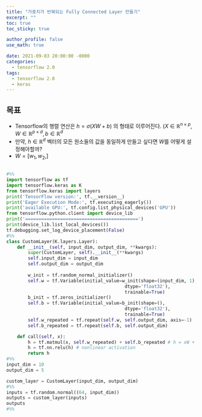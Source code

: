 ```yaml
---
title: "가중치가 반복되는 Fully Connected Layer 만들기"
excerpt: ""
toc: true
toc_sticky: true

author_profile: false
use_math: true

date: 2021-09-03 20:00:00 -0000
categories: 
  - tensorflow 2.0
tags:
  - tensorflow 2.0
  - keras
---
```


## 목표
- Tensorflow의 행렬 연산은 $h = \sigma(X W + b)$ 의 형태로 이루어진다. ($X \in \mathbb{R}^{n \times p}, W \in \mathbb{R}^{p \times d}, b \in \mathbb{R}^d$
- 만약, $h \in \mathbb{R}^d$ 벡터의 모든 원소들의 값을 동일하게 만들고 싶다면 $W$를 어떻게 설정해야할까?
- $W=[w_1, w_2, ]$

##

```python
#%%
import tensorflow as tf
import tensorflow.keras as K
from tensorflow.keras import layers
print('TensorFlow version:', tf.__version__)
print('Eager Execution Mode:', tf.executing_eagerly())
print('available GPU:', tf.config.list_physical_devices('GPU'))
from tensorflow.python.client import device_lib
print('==========================================')
print(device_lib.list_local_devices())
tf.debugging.set_log_device_placement(False)
#%%
class CustomLayer(K.layers.Layer):
    def __init__(self, input_dim, output_dim, **kwargs):
        super(CustomLayer, self).__init__(**kwargs)
        self.input_dim = input_dim
        self.output_dim = output_dim
        
        w_init = tf.random_normal_initializer()
        self.w = tf.Variable(initial_value=w_init(shape=(input_dim, 1),
                                            dtype='float32'),
                                            trainable=True)
        b_init = tf.zeros_initializer()
        self.b = tf.Variable(initial_value=b_init(shape=(),
                                            dtype='float32'),
                                            trainable=True)
        self.w_repeated = tf.repeat(self.w, self.output_dim, axis=-1)
        self.b_repeated = tf.repeat(self.b, self.output_dim)

    def call(self, x):
        h = tf.matmul(x, self.w_repeated) + self.b_repeated # h = xW + b
        h = tf.nn.relu(h) # nonlinear activation
        return h
#%%
input_dim = 10
output_dim = 5

custom_layer = CustomLayer(input_dim, output_dim)
#%%
inputs = tf.random.normal((64, input_dim))
outputs = custom_layer(inputs)
outputs
#%%
```
<!--stackedit_data:
eyJoaXN0b3J5IjpbLTMxMzcxNTc2XX0=
-->